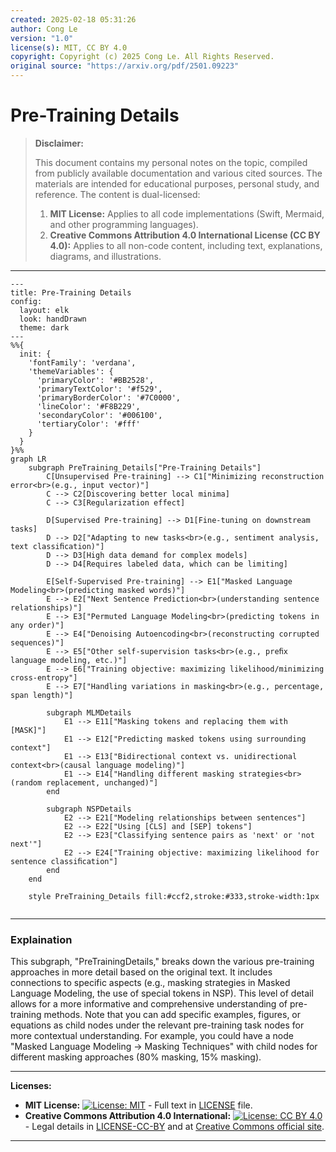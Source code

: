 ```yaml
---
created: 2025-02-18 05:31:26
author: Cong Le
version: "1.0"
license(s): MIT, CC BY 4.0
copyright: Copyright (c) 2025 Cong Le. All Rights Reserved.
original source: "https://arxiv.org/pdf/2501.09223"
---
```




# Pre-Training Details
> **Disclaimer:**
>
> This document contains my personal notes on the topic,
> compiled from publicly available documentation and various cited sources.
> The materials are intended for educational purposes, personal study, and reference.
> The content is dual-licensed:
> 1. **MIT License:** Applies to all code implementations (Swift, Mermaid, and other programming languages).
> 2. **Creative Commons Attribution 4.0 International License (CC BY 4.0):** Applies to all non-code content, including text, explanations, diagrams, and illustrations.
---



```mermaid
---
title: Pre-Training Details
config:
  layout: elk
  look: handDrawn
  theme: dark
---
%%{
  init: {
    'fontFamily': 'verdana',
    'themeVariables': {
      'primaryColor': '#BB2528',
      'primaryTextColor': '#f529',
      'primaryBorderColor': '#7C0000',
      'lineColor': '#F8B229',
      'secondaryColor': '#006100',
      'tertiaryColor': '#fff'
    }
  }
}%%
graph LR
    subgraph PreTraining_Details["Pre-Training Details"]
        C[Unsupervised Pre-training] --> C1["Minimizing reconstruction error<br>(e.g., input vector)"]
        C --> C2[Discovering better local minima]
        C --> C3[Regularization effect]
        
        D[Supervised Pre-training] --> D1[Fine-tuning on downstream tasks]
        D --> D2["Adapting to new tasks<br>(e.g., sentiment analysis, text classiﬁcation)"]
        D --> D3[High data demand for complex models]
        D --> D4[Requires labeled data, which can be limiting]
        
        E[Self-Supervised Pre-training] --> E1["Masked Language Modeling<br>(predicting masked words)"]
        E --> E2["Next Sentence Prediction<br>(understanding sentence relationships)"]
        E --> E3["Permuted Language Modeling<br>(predicting tokens in any order)"]
        E --> E4["Denoising Autoencoding<br>(reconstructing corrupted sequences)"]
        E --> E5["Other self-supervision tasks<br>(e.g., preﬁx language modeling, etc.)"]
        E --> E6["Training objective: maximizing likelihood/minimizing cross-entropy"]
        E --> E7["Handling variations in masking<br>(e.g., percentage, span length)"]
        
        subgraph MLMDetails
            E1 --> E11["Masking tokens and replacing them with [MASK]"]
            E1 --> E12["Predicting masked tokens using surrounding context"]
            E1 --> E13["Bidirectional context vs. unidirectional context<br>(causal language modeling)"]
            E1 --> E14["Handling different masking strategies<br>(random replacement, unchanged)"]
        end
        
        subgraph NSPDetails
            E2 --> E21["Modeling relationships between sentences"]
            E2 --> E22["Using [CLS] and [SEP] tokens"]
            E2 --> E23["Classifying sentence pairs as 'next' or 'not next'"]
            E2 --> E24["Training objective: maximizing likelihood for sentence classiﬁcation"]
        end
    end
    
    style PreTraining_Details fill:#ccf2,stroke:#333,stroke-width:1px
    
```

-----

### Explaination

This subgraph, "PreTrainingDetails,"  breaks down the various pre-training approaches in more detail based on the original text.  It includes connections to specific aspects (e.g., masking strategies in Masked Language Modeling, the use of special tokens in NSP).  This level of detail allows for a more informative and comprehensive understanding of pre-training methods.  Note that you can add specific examples, figures, or equations as child nodes under the relevant pre-training task nodes for more contextual understanding.  For example, you could have a node "Masked Language Modeling -> Masking Techniques" with child nodes for different masking approaches (80% masking, 15% masking).


---
**Licenses:**

- **MIT License:**  [![License: MIT](https://img.shields.io/badge/License-MIT-yellow.svg)](LICENSE) - Full text in [LICENSE](LICENSE) file.
- **Creative Commons Attribution 4.0 International:** [![License: CC BY 4.0](https://licensebuttons.net/l/by/4.0/88x31.png)](LICENSE-CC-BY) - Legal details in [LICENSE-CC-BY](LICENSE-CC-BY) and at [Creative Commons official site](http://creativecommons.org/licenses/by/4.0/).

---